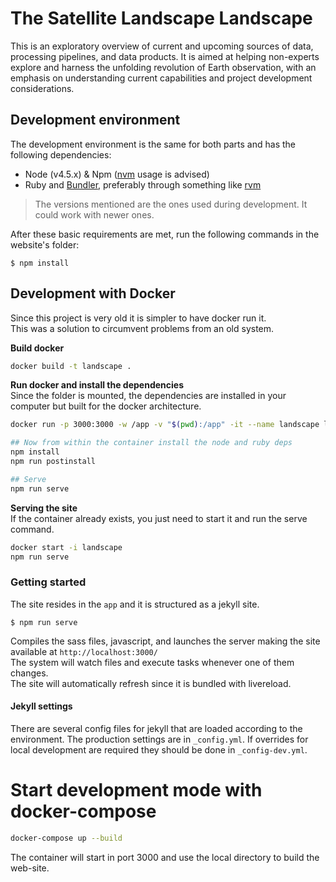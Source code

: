 # The Satellite Landscape Landscape

This is an exploratory overview of current and upcoming sources of data, processing pipelines, and data products. It is aimed at helping non-experts explore and harness the unfolding revolution of Earth observation, with an emphasis on understanding current capabilities and project development considerations.

## Development environment
The development environment is the same for both parts and has the following dependencies:

- Node (v4.5.x) & Npm ([nvm](https://github.com/creationix/nvm) usage is advised)
- Ruby and [Bundler](http://bundler.io/), preferably through something like [rvm](https://rvm.io/)

> The versions mentioned are the ones used during development. It could work with newer ones.

After these basic requirements are met, run the following commands in the website's folder:
```
$ npm install
```

## Development with Docker
Since this project is very old it is simpler to have docker run it.   
This was a solution to circumvent problems from an old system.

**Build docker**
```bash
docker build -t landscape .
```

**Run docker and install the dependencies**  
Since the folder is mounted, the dependencies are installed in your computer but built for the docker architecture.
```bash
docker run -p 3000:3000 -w /app -v "$(pwd):/app" -it --name landscape landscape bash

## Now from within the container install the node and ruby deps
npm install
npm run postinstall

## Serve
npm run serve
```

**Serving the site**  
If the container already exists, you just need to start it and run the serve command.
```bash
docker start -i landscape
npm run serve
```

### Getting started
The site resides in the `app` and it is structured as a jekyll site.

```
$ npm run serve
```
Compiles the sass files, javascript, and launches the server making the site available at `http://localhost:3000/`  
The system will watch files and execute tasks whenever one of them changes.  
The site will automatically refresh since it is bundled with livereload.

#### Jekyll settings
There are several config files for jekyll that are loaded according to the environment.
The production settings are in `_config.yml`. If overrides for local development are required they should be done in `_config-dev.yml`.

# Start development mode with docker-compose

```sh
docker-compose up --build
```

The container will start in port 3000 and use the local directory to build the web-site.